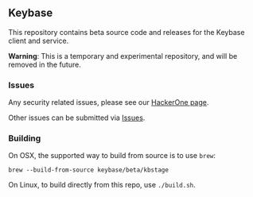 ## Keybase

This repository contains beta source code and releases for the Keybase client and service.

**Warning**: This is a temporary and experimental repository, and will be removed in the future.

### Issues

Any security related issues, please see our [HackerOne page](https://hackerone.com/keybase).

Other issues can be submitted via [Issues](https://github.com/keybase/keybase-issues/issues).

### Building

On OSX, the supported way to build from source is to use `brew`:

    brew --build-from-source keybase/beta/kbstage

On Linux, to build directly from this repo, use `./build.sh`.
